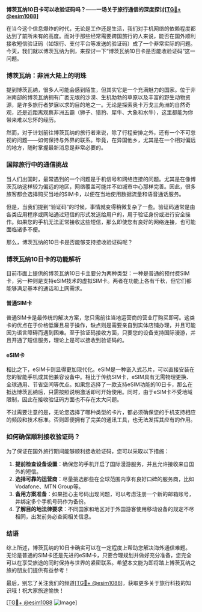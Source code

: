 **博茨瓦纳10日卡可以收验证码吗？——一场关于旅行通信的深度探讨[[TG💪+ @esim1088](https://t.me/s/esim1088)]**

在当今这个信息爆炸的时代，无论是工作还是生活，我们对手机网络的依赖程度都达到了前所未有的高度。而对于那些经常需要跨国旅行的人来说，能否在国外顺利接收短信验证码（如银行、支付平台等发送的验证码）成了一个非常实际的问题。今天，我们就以博茨瓦纳为例，来探讨一下“博茨瓦纳10日卡是否能收验证码”这一问题。

### 博茨瓦纳：非洲大陆上的明珠

提到博茨瓦纳，很多人可能会感到陌生，但其实它是一个充满魅力的国家。位于非洲南部的博茨瓦纳拥有广袤无垠的沙漠、生机勃勃的草原以及丰富的野生动物资源，是许多旅行者梦寐以求的目的地之一。无论是探索奥卡万戈三角洲的自然奇观，还是近距离观察非洲五霸（狮子、猎豹、犀牛、大象和水牛），这里都能为你带来难以忘怀的经历。

然而，对于计划前往博茨瓦纳的旅行者来说，除了行程安排之外，还有一个不可忽视的问题——如何保持与外界的联系。毕竟，在异国他乡，尤其是在一个相对偏远的地方，随时掌握最新消息是非常必要的。

### 国际旅行中的通信挑战

当人们出国时，最常遇到的一个问题是手机信号和网络连接的问题。尤其是在像博茨瓦纳这样较为偏远的地区，网络覆盖可能并不如城市中心那样完善。因此，很多旅客都会选择购买当地的SIM卡，以便在当地使用数据流量和语音通话服务。

但是，当我们提到“验证码”的时候，事情就变得稍微复杂了一些。验证码通常是由各类应用程序或网站通过短信的形式发送给用户的，用于验证身份或进行安全操作。如果您的手机无法正常接收这些短信，那么即使您有良好的网络连接，也可能面临诸多不便。

那么，博茨瓦纳的10日卡是否能够支持接收验证码呢？

### 博茨瓦纳10日卡的功能解析

目前市面上提供的博茨瓦纳10日卡主要分为两种类型：一种是普通的预付费SIM卡，另一种则是支持eSIM技术的虚拟SIM卡。两者在功能上各有千秋，但它们都能够满足基本的通话和上网需求。

#### 普通SIM卡
普通SIM卡是最传统的解决方案，您只需前往当地运营商的营业厅购买即可。这类卡的优点在于价格低廉且易于操作，缺点则是需要亲自到实体店铺办理，并且可能因为语言障碍而遇到困难。至于验证码接收方面，只要您的设备支持国际漫游，并且开通了短信服务，理论上是可以接收到验证码的。

#### eSIM卡
相比之下，eSIM卡则显得更加现代化。eSIM是一种嵌入式芯片，可以直接安装在您的智能手机或其他兼容设备中。相比于传统SIM卡，eSIM具有无需物理更换、全球通用、节省空间等优点。如果您选择了一款支持eSIM功能的10日卡，那么在抵达博茨瓦纳后，只需按照说明激活即可开始使用。同时，由于eSIM卡不受地域限制，因此在接收验证码方面也不存在太大问题。

不过需要注意的是，无论您选择了哪种类型的卡片，都必须确保您的手机支持相应的频段和技术标准。否则即便拥有了完美的通讯工具，也无法发挥其应有的作用。

### 如何确保顺利接收验证码？

为了保证在国外旅行期间能够顺利接收验证码，您可以采取以下措施：

1. **提前检查设备设置**：确保您的手机开启了国际漫游服务，并且允许接收来自国外的短信。
2. **选择可靠的运营商**：尽量挑选那些在全球范围内享有良好口碑的服务商，比如Vodafone、MTN Group等。
3. **备用方案准备**：如果担心主号码出现问题，可以考虑注册一个新的邮箱账号，并绑定多个手机号码作为备份。
4. **了解目的地法律要求**：不同国家和地区对于外国游客使用移动设备的规定不尽相同，出发前务必查阅相关信息。

### 结语

综上所述，博茨瓦纳的10日卡确实可以在一定程度上帮助您解决海外通信难题。无论是普通的SIM卡还是先进的eSIM卡，只要合理规划并做好充分准备，您完全可以在享受旅途的同时保持与世界的紧密联系。希望本文能为即将踏上博茨瓦纳之旅的朋友们提供有益参考！

最后，别忘了关注我们的频道[[TG💪+ @esim1088](https://t.me/s/esim1088)]，获取更多关于旅行科技的知识哦！祝大家旅途愉快！

[[TG💪+ @esim1088](https://t.me/s/esim1088) ![Image](https://i.postimg.cc/4NQfJmqS/Snipaste-2025-05-13-00-14-12.png)]